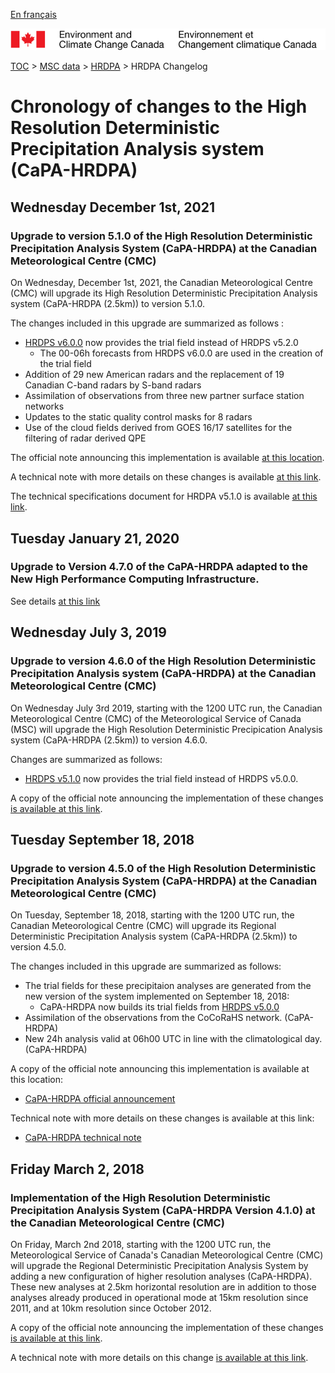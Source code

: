 [En français](changelog_hrdpa_fr.md)

![ECCC logo](../../img_eccc-logo.png)

[TOC](../../readme_en.md) > [MSC data](../readme_en.md) > [HRDPA](readme_hrdpa_en.md) > HRDPA Changelog

# Chronology of changes to the High Resolution Deterministic Precipitation Analysis system (CaPA-HRDPA)

## Wednesday December 1st, 2021

### Upgrade to version 5.1.0 of the High Resolution Deterministic Precipitation Analysis System (CaPA-HRDPA) at the Canadian Meteorological Centre (CMC)

On Wednesday, December 1st, 2021, the Canadian Meteorological Centre (CMC) will upgrade its High Resolution Deterministic Precipitation Analysis system (CaPA-HRDPA (2.5km)) to version 5.1.0.

The changes included in this upgrade are summarized as follows :

* [HRDPS v6.0.0](../nwp_hrdps/changelog_hrdps_en.md) now provides the trial field instead of HRDPS v5.2.0
    * The 00-06h forecasts from HRDPS v6.0.0 are used in the creation of the trial field 
* Addition of 29 new American radars and the replacement of 19 Canadian C-band radars by S-band radars
* Assimilation of observations from three new partner surface station networks
* Updates to the static quality control masks for 8 radars
* Use of the cloud fields derived from GOES 16/17 satellites for the filtering of radar derived QPE

The official note announcing this implementation is available [at this location](https://dd.meteo.gc.ca/doc/genots/2021/11/29/NOCN03_CWAO_xxxx).

A technical note with more details on these changes is available [at this link](https://collaboration.cmc.ec.gc.ca/cmc/cmoi/product_guide/docs/tech_notes/technote_capa_hrdpa-510_e.pdf).

The technical specifications document for HRDPA v5.1.0 is available [at this link](https://collaboration.cmc.ec.gc.ca/cmc/cmoi/product_guide/docs/tech_specifications/tech_specifications_HRDPA_5.1.0_e.pdf).

## Tuesday January 21, 2020

### Upgrade to Version 4.7.0 of the CaPA-HRDPA adapted to the New High Performance Computing Infrastructure.

See details [at this link](../changelog_multisystems_en.md)

## Wednesday July 3, 2019

### Upgrade to version 4.6.0 of the High Resolution Deterministic Precipitation Analysis system (CaPA-HRDPA) at the Canadian Meteorological Centre (CMC)

On Wednesday July 3rd 2019, starting with the 1200 UTC run, the Canadian Meteorological Centre (CMC) of the Meteorological Service of Canada (MSC) will upgrade the High Resolution Deterministic Precipication Analysis system (CaPA-HRDPA (2.5km)) to version 4.6.0.

Changes are summarized as follows:

* [HRDPS v5.1.0](../nwp_hrdps/changelog_hrdps_en.md) now provides the trial field instead of HRDPS v5.0.0.

A copy of the official note announcing the implementation of these changes [is available at this link](http://dd.meteo.gc.ca/doc/genots/2019/07/03/NOCN03_CWAO_031240___43184).


## Tuesday September 18, 2018

### Upgrade to version 4.5.0 of the High Resolution Deterministic Precipitation Analysis System (CaPA-HRDPA) at the Canadian Meteorological Centre (CMC)

On Tuesday, September 18, 2018, starting with the 1200 UTC run, the Canadian Meteorological Centre (CMC) will upgrade its Regional Deterministic Precipitation Analysis system (CaPA-HRDPA (2.5km)) to version 4.5.0.

The changes included in this upgrade are summarized as follows:

* The trial fields for these precipitaion analyses are generated from the new version of the system implemented on September 18, 2018:
    * CaPA-HRDPA now builds its trial fields from [HRDPS v5.0.0](../nwp_hrdps/changelog_hrdps_en.md)
* Assimilation of the observations from the CoCoRaHS network. (CaPA-HRDPA)
* New 24h analysis valid at 06h00 UTC in line with the climatological day. (CaPA-HRDPA)

A copy of the official note announcing this implementation is available at this location:

* [CaPA-HRDPA official announcement](http://dd.meteo.gc.ca/doc/genots/2018/09/17/NOCN03_CWAO_171416___54417)

Technical note with more details on these changes is available at this link:

* [CaPA-HRDPA technical note](https://collaboration.cmc.ec.gc.ca/cmc/cmoi/product_guide/docs/tech_notes/technote_capa_hrdpa-450_e.pdf)


## Friday March 2, 2018

### Implementation of the High Resolution Deterministic Precipitation Analysis System (CaPA-HRDPA Version 4.1.0) at the Canadian Meteorological Centre (CMC)

On Friday, March 2nd 2018, starting with the 1200 UTC run, the Meteorological Service of Canada's Canadian Meteorological Centre (CMC) will upgrade the Regional Deterministic Precipitation Analysis System by adding a new configuration of higher resolution analyses (CaPA-HRDPA). These new analyses at 2.5km horizontal resolution are in addition to those analyses already produced in operational mode at 15km resolution since 2011, and at 10km resolution since October 2012.

A copy of the official note announcing the implementation of these changes [is available at this link](http://dd.meteo.gc.ca/doc/genots/2018/03/02/NOCN03_CWAO_022008___00002).

A technical note with more details on this change [is available at this link](https://collaboration.cmc.ec.gc.ca/cmc/cmoi/product_guide/docs/tech_notes/CAPA-HRDPA_4_1_0_Tech_note_e.pdf).



